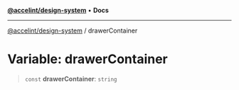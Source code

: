 [**@accelint/design-system**](../README.md) • **Docs**

***

[@accelint/design-system](../README.md) / drawerContainer

# Variable: drawerContainer

> `const` **drawerContainer**: `string`
